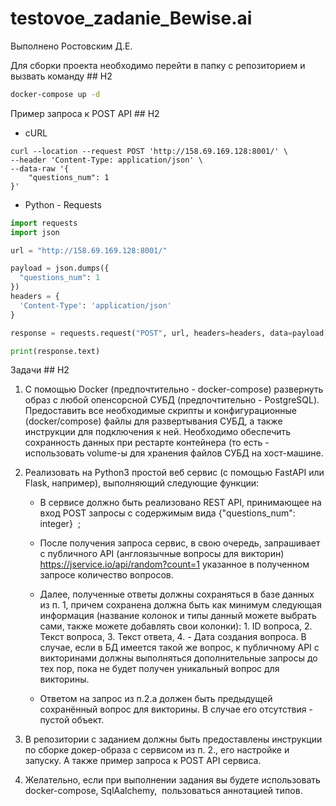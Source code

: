 # testovoe_zadanie_Bewise.ai
Выполнено Ростовским Д.Е.

Для сборки проекта необходимо перейти в папку с репозиторием и вызвать команду  ## H2
```bash
docker-compose up -d
```

Пример запроса к POST API ## H2

- cURL
```cURL
curl --location --request POST 'http://158.69.169.128:8001/' \
--header 'Content-Type: application/json' \
--data-raw '{
    "questions_num": 1
}'
```

- Python - Requests
```Python
import requests
import json

url = "http://158.69.169.128:8001/"

payload = json.dumps({
  "questions_num": 1
})
headers = {
  'Content-Type': 'application/json'
}

response = requests.request("POST", url, headers=headers, data=payload)

print(response.text)
```

Задачи ## H2

1. С помощью Docker (предпочтительно - docker-compose) развернуть образ с любой опенсорсной СУБД (предпочтительно - PostgreSQL). Предоставить все необходимые скрипты и конфигурационные (docker/compose) файлы для развертывания СУБД, а также инструкции для подключения к ней. Необходимо обеспечить сохранность данных при рестарте контейнера (то есть - использовать volume-ы для хранения файлов СУБД на хост-машине.

2. Реализовать на Python3 простой веб сервис (с помощью FastAPI или Flask, например), выполняющий следующие функции:

	- В сервисе должно быть реализовано REST API, принимающее на вход POST запросы с содержимым вида {"questions_num": integer}  ;

	- После получения запроса сервис, в свою очередь, запрашивает с публичного API (англоязычные вопросы для викторин) https://jservice.io/api/random?count=1 указанное в полученном запросе количество вопросов.
	
	- Далее, полученные ответы должны сохраняться в базе данных из п. 1, причем сохранена должна быть как минимум следующая информация (название колонок и типы данный можете выбрать сами, также можете добавлять свои колонки): 1. ID вопроса, 2. Текст вопроса, 3. Текст ответа, 4. - Дата создания вопроса. В случае, если в БД имеется такой же вопрос, к публичному API с викторинами должны выполняться дополнительные запросы до тех пор, пока не будет получен уникальный вопрос для викторины.

	- Ответом на запрос из п.2.a должен быть предыдущей сохранённый вопрос для викторины. В случае его отсутствия - пустой объект.

3. В репозитории с заданием должны быть предоставлены инструкции по сборке докер-образа с сервисом из п. 2., его настройке и запуску. А также пример запроса к POST API сервиса.

4. Желательно, если при выполнении задания вы будете использовать docker-compose, SqlAalchemy,  пользоваться аннотацией типов.
